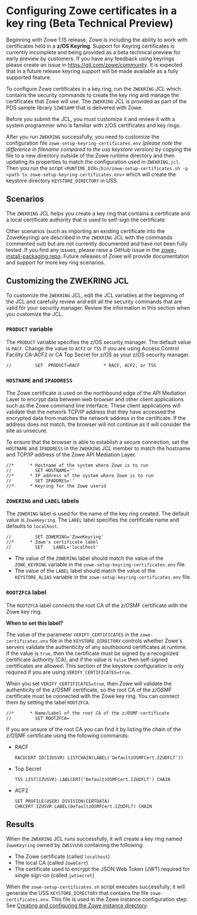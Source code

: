 # Configuring Zowe certificates in a key ring (**Beta Technical Preview**)

Beginning with Zowe 1.15 release, Zowe is including the ability to work with certificates held in a **z/OS Keyring**.  Support for Keyring certificates is currently incomplete and being provided as a beta technical preview for early preview by customers.  If you have any feedback using keyrings please create an issue in https://git.com/zowe/community.  It is expected that in a future release keyring support will be made available as a fully supported feature.  

To configure Zowe certificates in a key ring, run the `ZWEKRING` JCL which contains the security commands to create the key ring and manage the certificates that Zowe will use. The `ZWEKRING` JCL is provided as part of the PDS sample library `SZWESAMP` that is delivered with Zowe. 

Before you submit the JCL, you must customize it and review it with a system programmer who is familiar with z/OS certificates and key rings. 

After you run `ZWEKRING` successfully, you need to customize the configuration file `zowe-setup-keyring-certificates.env` *(please note the difference in filename compared to the uss keystore version)* by copying the file to a new directory outside of the Zowe runtime directory and then updating its properties to match the configuration used in `ZWEKRING.jcl`. Then you run the script `<RUNTIME_DIR>/bin/zowe-setup-certificates.sh -p <path to zowe-setup-keyring-certificates.env>` which will create the keystore directory `KEYSTORE_DIRECTORY` in USS.

## Scenarios

The `ZWEKRING` JCL helps you create a key ring that contains a certificate and a local certificate authority that is used to self-sign the certificate. 

Other scenarios (such as importing an existing certificate into the ZoweKeyring) are described in the `ZWEKRING` JCL with the commands commented out) but are not currently documented and have not been fully tested.  If you find any issues, please raise a GitHub issue in the [zowe-install-packaging repo](https://github.com/zowe/zowe-install-packaging/issues).  Future releases of Zowe will provide documentation and support for more key ring scenarios.

## Customizing the ZWEKRING JCL

To customize the `ZWEKRING` JCL, edit the JCL variables at the beginning of the JCL and carefully review and edit all the security commands that are valid for your security manager. Review the information in this section when you customize the JCL. 

### `PRODUCT` variable

The `PRODUCT` variable specifies the z/OS security manager.  The default value is `RACF`. Change the value to `ACF2` or `TSS` if you are using Access Control Facility CA-ACF2 or CA Top Secret for z/OS as your z/OS security manager.  

```
//         SET  PRODUCT=RACF         * RACF, ACF2, or TSS
```

### `HOSTNAME` and `IPADDRESS`

The Zowe certificate is used on the northbound edge of the API Mediation Layer to encrypt data between web browser and other client applications such as the Zowe command line interface. These client applications will validate that the network TCP/IP address that they have accessed the encrypted data from matches the network address in the certificate.  If the address does not match, the browser will not continue as it will consider the site as unsecure.  

To ensure that the browser is able to establish a secure connection, set the `HOSTNAME` and `IPADDRESS` in the `ZWEKRING` JCL member to match the hostname and TCP/IP address of the Zowe API Mediation Layer.  

```
//*      * Hostname of the system where Zowe is to run
//         SET HOSTNAME=''
//*      * IP address of the system where Zowe is to run
//         SET IPADDRES=''
//*      * Keyring for the Zowe userid
```

### `ZOWERING` and `LABEL` labels

The `ZOWERING` label is used for the name of the key ring created. The default value is `ZoweKeyring`.  The `LABEL` label specifies the certificate name and defaults to `localhost`.  

```
//         SET ZOWERING='ZoweKeyring'
//*      * Zowe's certificate label
//         SET    LABEL='localhost'
```

- The value of the `ZOWERING` label should match the value of the `ZOWE_KEYRING` variable in the `zowe-setup-keyring-certificates.env` file.  
- The value of the `LABEL` label should match the value of the `KEYSTORE_ALIAS` variable in the `zowe-setup-keyring-certificates.env` file.  

<!--[//]: # "TODO keyring documentation - ZWEKRING JCL - describe what it does, describe how to work with 	
            it(self signed, externally signed certs), describe parts that could be confusing, 	
            connecting CA chain and z/osmf cert. Give an example of the keyring content" -->	

### `ROOTZFCA` label

<!--Configuring Zowe key ring as a trust store -->

The `ROOTZFCA` label connects the root CA of the z/OSMF certificate with the Zowe key ring. 

**When to set this label?** 

The value of the parameter `VERIFY_CERTIFICATES` in the `zowe-certificates.env` file in the `KEYSTORE_DIRECTORY` controls whether Zowe's servers validate the authenticity of any southbound certificates at runtime.  If the value is `true`, then the certificate must be signed by a recognized certificate authority (CA), and if the value is `false` then self-signed certificates are allowed.  This section of the keystore configuration is only required if you are using `VERIFY_CERTIFICATES=true`.  

When you set `VERIFY_CERTIFICATES=true`, then Zowe will validate the authenticity of the z/OSMF certificate, so the root CA of the z/OSMF certificate must be connected with the Zowe key ring. You can connect them by setting the label `ROOTZFCA`.  

```
//*      * Name/Label of the root CA of the z/OSMF certificate
//         SET ROOTZFCA=
```

If you are unsure of the root CA you can find it by listing the chain of the z/OSMF certificate using the following commands:

- RACF 	
   ```	
   RACDCERT ID(IZUSVR) LISTCHAIN(LABEL('DefaultzOSMFCert.IZUDFLT'))	
   ```	
- Top Secret	
   ```	
   TSS LIST(IZUSVR) LABLCERT('DefaultzOSMFCert.IZUDFLT') CHAIN	
   ``` 	
- ACF2	
   ```	
   SET PROFILE(USER) DIVISION(CERTDATA)	
   CHKCERT IZUSVR LABEL(DefaultzOSMFCert.IZUDFLT) CHAIN	
   ``` 	

<!--

 - The Zowe certificate must be connected to the key ring together with its CA chain (all certificates in the chain). 	

   The ZWEKRING has two variables `ITRMZWCA` and `ROOTZWCA` and corresponding "connect to keyring" commands that support the scenario where the Zowe certificate has one intermediate CA and the root CA in its CA chain. If your Zowe certificate has no intermediate CA or has more than one intermediate CA, then you must add or remove the connecting commands accordingly.	

   To find out what the certificate's CA chain is, you can use the example commands in the previous note.	

   If Zowe certificate is self-signed or signed by the local Zowe CA, then ignore `ITRMZWCA` and `ROOTZWCA` variables. In this case, you might see error messages in the JCL related to the `ITRMZWCA` and `ROOTZWCA` variables.	


 - You can share a certificate with Zowe if the certificate is already stored in the security manager's database. Such a certificate should be owned by the special SITE ACID (CERTSITE ACID for Top Secret or SITECERT ACID for ACF2).	

   In this scenario, you must modify the "connect to keyring" security command so that it connects the SITE owned certificate to the Zowe key ring. Also, you must allow the ZWESVUSR acid to extract private key from the SITE owned certificate. You can do that by uncommenting the security command in the ZWEKRING JCL that gives ZWESVUSR CONTROL access to the `IRR.DIGTCERT.GENCERT` resource.	

After the ZWEKRING JCL successfully configures the certificates and key ring, you must customize the `zowe-setup-keyring certificate.env` file and run the `zowe-setup-certificate.sh` script so that Zowe knows what the key ring and certificate names are. In the `zowe-setup-keyring-certificate.env` file, customize the key ring related variables:	

- `GENERATE_CERTS_FOR_KEYRING`	

   Must be set to `false` so that the `zowe-setup-certificate.sh` script does not repeat the job already done by the ZWEKRING JCL. Defaults to `false` value.	

- `VERIFY_CERTIFICATES` 	

   If set to true, the key ring must contain root CA of the z/OSMF certificate (it must be configured by the ZWEKRING JCL).	

- `KEYSTORE_ALIAS`	

   The certificate alias must match either the `LABEL` variable in the ZWEKRING JCL or the label of the certificate already stored in the security manager's database.	

- `ZOWE_USER_ID` 	

   The owner of the key ring matches the `ZOWEUSER` variable in the ZWEKRING JCL. Defaults to the `ZWESVUSR` user ID. 	

- `ZOWE_KEYRING` 	

   The key ring name matches the `ZOWERING` variable in the ZWEKRING JCL. 	

    **Warning:** If the variable is empty, then the script generates certificates to UNIX keystore files. 	

-->

## Results

When the `ZWEKRING` JCL runs successfully, it will create a key ring named `ZoweKeyring` owned by `ZWESVUSR` containing the following: 
- The Zowe certificate (called `localhost`)
- The local CA (called `ZoweCert`)
- The certificate used to encrypt the JSON Web Token (JWT) required for single sign-on (called `jwtsecret`)

When the `zowe-setup-certificates.sh` script executes successfully, it will generate the USS `KEYSTORE_DIRECTORY` that contains the file `zowe-certificates.env`. This file is used in the Zowe instance configuration step. See [Creating and configuring the Zowe instance directory](../user-guide/configure-instance-directory.md#keystore-configuration).